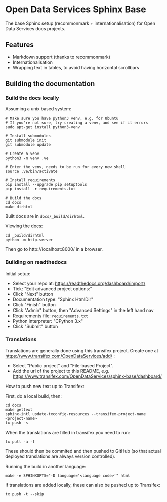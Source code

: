 # Open Data Services Sphinx Base

The base Sphinx setup (recommonmark + internationalisation) for Open Data
Services docs projects.

## Features

* Markdown support (thanks to recommonmark)
* Internationalisation
* Wrapping text in tables, to avoid having horizontal scrollbars


## Building the documentation

### Build the docs locally
  
Assuming a unix based system:

```
# Make sure you have python3 venv, e.g. for Ubuntu
# If you're not sure, try creating a venv, and see if it errors
sudo apt-get install python3-venv

# Install submodules
git submodule init
git submodule update

# Create a venv
python3 -m venv .ve    

# Enter the venv, needs to be run for every new shell
source .ve/bin/activate

# Install requirements
pip install --upgrade pip setuptools
pip install -r requirements.txt

# Build the docs
cd docs
make dirhtml
```

Built docs are in `docs/_build/dirhtml`.


Viewing the docs:
```
cd _build/dirhtml
python -m http.server
```

Then go to http://localhost:8000/ in a browser.


### Building on readthedocs

Initial setup:

* Select your repo at: https://readthedocs.org/dashboard/import/
* Tick: "Edit advanced project options:"
* Click "Next" button
* Documentation type: "Sphinx HtmlDir"
* Click "Finish" button
* Click "Admin" button, then "Advanced Settings" in the left hand nav
* Requirements file: `requirements.txt`
* Python interpreter: "CPython 3.x"
* Click "Submit" button



### Translations

Translations are generally done using this transifex project.
Create one at https://www.transifex.com/OpenDataServices/add/ :
* Select "Public project" and "File-based Project".
* Add the url of the project to this README, e.g. https://www.transifex.com/OpenDataServices/sphinx-base/dashboard/

How to push new text up to Transifex:

First, do a local build, then:

```
cd docs
make gettext
sphinx-intl update-txconfig-resources --transifex-project-name <project-name>
tx push -s
```

When the translations are filled in transifex you need to run:

```
tx pull -a -f
```

These should then be commited and then pushed to GitHub (so that actual
deployed translations are always version controlled).

Running the build in another language:

```
make -e SPHINXOPTS="-D language='<language code>'" html
```

If translations are added locally, these can also be pushed up to Transifex:

```
tx push -t --skip
```

